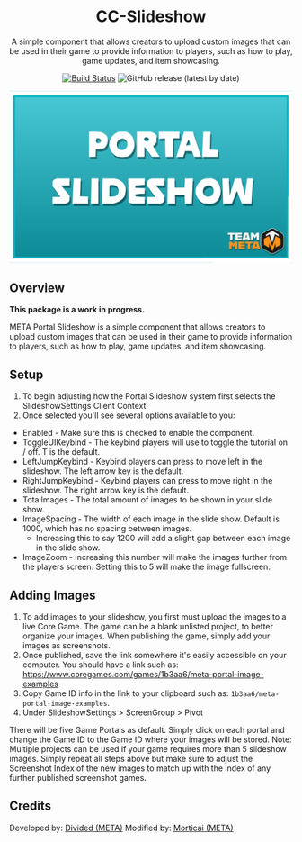 <div align="center">

# CC-Slideshow

A simple component that allows creators to upload custom images that can be used in their game to provide information to players, such as how to play, game updates, and item showcasing.

[![Build Status](https://github.com/Core-Team-META/CC-Slideshow/workflows/CI/badge.svg)](https://github.com/Core-Team-META/CC-Slideshow/actions/workflows/ci.yml?query=workflow%3ACI%29)
![GitHub release (latest by date)](https://img.shields.io/github/v/release/Core-Team-META/CC-Slideshow?style=plastic)

![TitleCard](/Screenshots/PORTAL_SLIDESHOW.png)

</div>

## Overview

**This package is a work in progress.**

META Portal Slideshow is a simple component that allows creators to upload custom images that can be used in their game to provide information to players, such as how to play, game updates, and item showcasing.

## Setup

1. To begin adjusting how the Portal Slideshow system first selects the SlideshowSettings Client Context.
2. Once selected you'll see several options available to you:

- Enabled - Make sure this is checked to enable the component.
- ToggleUIKeybind  - The keybind players will use to toggle the tutorial on / off. T is the default.
- LeftJumpKeybind - Keybind players can press to move left in the slideshow. The left arrow key is the default.
- RightJumpKeybind - Keybind players can press to move right in the slideshow. The right arrow key is the default.
- TotalImages - The total amount of images to be shown in your slide show.
- ImageSpacing - The width of each image in the slide show. Default is 1000, which has no spacing between images.
  - Increasing this to say 1200 will add a slight gap between each image in the slide show.
- ImageZoom - Increasing this number will make the images further from the players screen. Setting this to 5 will
  make the image fullscreen.

## Adding Images

1. To add images to your slideshow, you first must upload the images to a live Core Game. The game can be a blank
unlisted project, to better organize your images. When publishing the game, simply add your images as screenshots.
2. Once published, save the link somewhere it's easily accessible on your computer.
You should have a link such as:
<https://www.coregames.com/games/1b3aa6/meta-portal-image-examples>
3. Copy Game ID info in the link to your clipboard such as: `1b3aa6/meta-portal-image-examples`.
4. Under SlideshowSettings > ScreenGroup > Pivot

There will be five Game Portals as default. Simply click on each portal and change the Game ID to the Game ID where your images will be stored.
Note: Multiple projects can be used if your game requires more than 5 slideshow images. Simply repeat all steps above
but make sure to adjust the Screenshot Index of the new images to match up with the index of any further published
screenshot games.

## Credits

Developed by: [Divided (META)](https://www.coregames.com/user/eaba4947069846dbb72fc5efb0f04f47)
Modified by: [Morticai (META)](https://www.coregames.com/user/d1073dbcc404405cbef8ce728e53d380)

